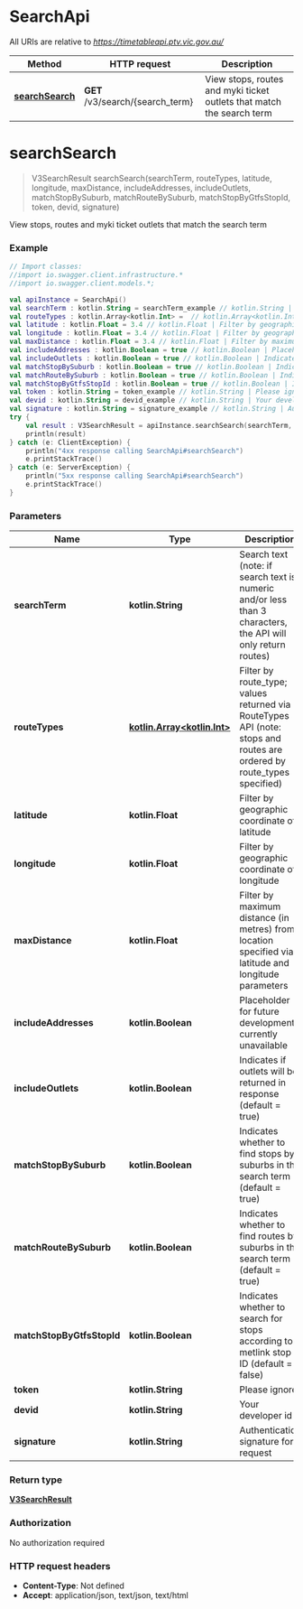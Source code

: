 # SearchApi

All URIs are relative to *https://timetableapi.ptv.vic.gov.au/*

Method | HTTP request | Description
------------- | ------------- | -------------
[**searchSearch**](SearchApi.md#searchSearch) | **GET** /v3/search/{search_term} | View stops, routes and myki ticket outlets that match the search term

<a name="searchSearch"></a>
# **searchSearch**
> V3SearchResult searchSearch(searchTerm, routeTypes, latitude, longitude, maxDistance, includeAddresses, includeOutlets, matchStopBySuburb, matchRouteBySuburb, matchStopByGtfsStopId, token, devid, signature)

View stops, routes and myki ticket outlets that match the search term

### Example
```kotlin
// Import classes:
//import io.swagger.client.infrastructure.*
//import io.swagger.client.models.*;

val apiInstance = SearchApi()
val searchTerm : kotlin.String = searchTerm_example // kotlin.String | Search text (note: if search text is numeric and/or less than 3 characters, the API will only return routes)
val routeTypes : kotlin.Array<kotlin.Int> =  // kotlin.Array<kotlin.Int> | Filter by route_type; values returned via RouteTypes API (note: stops and routes are ordered by route_types specified)
val latitude : kotlin.Float = 3.4 // kotlin.Float | Filter by geographic coordinate of latitude
val longitude : kotlin.Float = 3.4 // kotlin.Float | Filter by geographic coordinate of longitude
val maxDistance : kotlin.Float = 3.4 // kotlin.Float | Filter by maximum distance (in metres) from location specified via latitude and longitude parameters
val includeAddresses : kotlin.Boolean = true // kotlin.Boolean | Placeholder for future development; currently unavailable
val includeOutlets : kotlin.Boolean = true // kotlin.Boolean | Indicates if outlets will be returned in response (default = true)
val matchStopBySuburb : kotlin.Boolean = true // kotlin.Boolean | Indicates whether to find stops by suburbs in the search term (default = true)
val matchRouteBySuburb : kotlin.Boolean = true // kotlin.Boolean | Indicates whether to find routes by suburbs in the search term (default = true)
val matchStopByGtfsStopId : kotlin.Boolean = true // kotlin.Boolean | Indicates whether to search for stops according to a metlink stop ID (default = false)
val token : kotlin.String = token_example // kotlin.String | Please ignore
val devid : kotlin.String = devid_example // kotlin.String | Your developer id
val signature : kotlin.String = signature_example // kotlin.String | Authentication signature for request
try {
    val result : V3SearchResult = apiInstance.searchSearch(searchTerm, routeTypes, latitude, longitude, maxDistance, includeAddresses, includeOutlets, matchStopBySuburb, matchRouteBySuburb, matchStopByGtfsStopId, token, devid, signature)
    println(result)
} catch (e: ClientException) {
    println("4xx response calling SearchApi#searchSearch")
    e.printStackTrace()
} catch (e: ServerException) {
    println("5xx response calling SearchApi#searchSearch")
    e.printStackTrace()
}
```

### Parameters

Name | Type | Description  | Notes
------------- | ------------- | ------------- | -------------
 **searchTerm** | **kotlin.String**| Search text (note: if search text is numeric and/or less than 3 characters, the API will only return routes) |
 **routeTypes** | [**kotlin.Array&lt;kotlin.Int&gt;**](kotlin.Int.md)| Filter by route_type; values returned via RouteTypes API (note: stops and routes are ordered by route_types specified) | [optional] [enum: 0, 1, 2, 3, 4]
 **latitude** | **kotlin.Float**| Filter by geographic coordinate of latitude | [optional]
 **longitude** | **kotlin.Float**| Filter by geographic coordinate of longitude | [optional]
 **maxDistance** | **kotlin.Float**| Filter by maximum distance (in metres) from location specified via latitude and longitude parameters | [optional]
 **includeAddresses** | **kotlin.Boolean**| Placeholder for future development; currently unavailable | [optional]
 **includeOutlets** | **kotlin.Boolean**| Indicates if outlets will be returned in response (default &#x3D; true) | [optional]
 **matchStopBySuburb** | **kotlin.Boolean**| Indicates whether to find stops by suburbs in the search term (default &#x3D; true) | [optional]
 **matchRouteBySuburb** | **kotlin.Boolean**| Indicates whether to find routes by suburbs in the search term (default &#x3D; true) | [optional]
 **matchStopByGtfsStopId** | **kotlin.Boolean**| Indicates whether to search for stops according to a metlink stop ID (default &#x3D; false) | [optional]
 **token** | **kotlin.String**| Please ignore | [optional]
 **devid** | **kotlin.String**| Your developer id | [optional]
 **signature** | **kotlin.String**| Authentication signature for request | [optional]

### Return type

[**V3SearchResult**](V3SearchResult.md)

### Authorization

No authorization required

### HTTP request headers

 - **Content-Type**: Not defined
 - **Accept**: application/json, text/json, text/html

